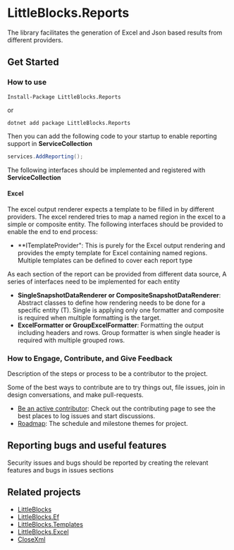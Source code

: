 LittleBlocks.Reports
============

The library facilitates the generation of Excel and Json based results from different providers.

## Get Started

### How to use

```shell
Install-Package LittleBlocks.Reports
``` 

or 

```
dotnet add package LittleBlocks.Reports
```

Then you can add the following code to your startup to enable reporting support in **ServiceCollection**

```c#
services.AddReporting();
```

The following interfaces should be implemented and registered with **ServiceCollection**

#### Excel

The excel output renderer expects a template to be filled in by different providers. The excel rendered tries to map a named region in the excel to a simple or composite entity. The following interfaces should be provided to enable the end to end process:

- **ITemplateProvider": This is purely for the Excel output rendering and provides the empty template for Excel containing named regions. Multiple templates can be defined to cover each report type

As each section of the report can be provided from different data source, A series of interfaces need to be implemented for each entity 
- **SingleSnapshotDataRenderer<T> or CompositeSnapshotDataRenderer<T>**: Abstract classes to define how rendering needs to be done for a specific entity (T). Single is applying only one formatter and composite is required when multiple formatting is the target.
- **ExcelFormatter<T> or GroupExcelFormatter<T>**: Formatting the output including headers and rows. Group formatter is when single header is required with multiple grouped rows.

### How to Engage, Contribute, and Give Feedback

Description of the steps or process to be a contributor to the project.

Some of the best ways to contribute are to try things out, file issues, join in design conversations,
and make pull-requests.

* [Be an active contributor](./docs/CONTRIBUTING.md): Check out the contributing page to see the best places to log issues and start discussions.
* [Roadmap](./docs/ROADMAP.md): The schedule and milestone themes for project.

## Reporting bugs and useful features

Security issues and bugs should be reported by creating the relevant features and bugs in issues sections


## Related projects

- [LittleBlocks](https://github.com/LittleBlocks/LittleBlocks)
- [LittleBlocks.Ef](https://github.com/LittleBlocks/LittleBlocks.Ef)
- [LittleBlocks.Templates](https://github.com/LittleBlocks/LittleBlocks.Templates)
- [LittleBlocks.Excel](https://github.com/LittleBlocks/LittleBlocks.Excel)
- [CloseXml](https://github.com/closedxml)

